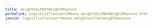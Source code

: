 ```yaml
---
title: weightUnitNetWeightMeasure
permalink: LogisticsTransportMeans.weightUnitNetWeightMeasure.html
jsonid: logisticstransportmeans_weightunitnetweightmeasure
---
```

